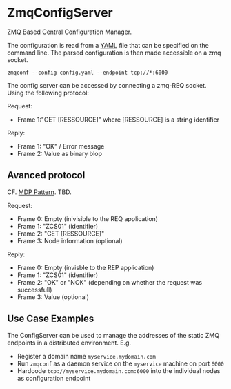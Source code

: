 ZmqConfigServer
===============

ZMQ Based Central Configuration Manager.

The configuration is read from a [YAML](http://www.yaml.org/) file that can be 
specified on the command line. The parsed configuration is then made accessible 
on a zmq socket.

    zmqconf --config config.yaml --endpoint tcp://*:6000

The config server can be accessed by connecting a zmq-REQ socket.
Using the following protocol:

Request:
* Frame 1:"GET [RESSOURCE]" where [RESSOURCE] is a string identifier

Reply:
* Frame 1: "OK" / Error message
* Frame 2: Value as binary blop

## Avanced protocol
CF. [MDP Pattern](http://rfc.zeromq.org/spec:7). TBD.

Request:
* Frame 0: Empty (inivisible to the REQ application)
* Frame 1: "ZCS01" (identifier)
* Frame 2: "GET [RESSOURCE]"
* Frame 3: Node information (optional)

Reply:
* Frame 0: Empty (invisble to the REP application)
* Frame 1: "ZCS01" (identifier)
* Frame 2: "OK" or "NOK" (depending on whether the request was successfull)
* Frame 3: Value (optional)


## Use Case Examples

The ConfigServer can be used to manage the addresses of the static ZMQ endpoints in a distributed environment.
E.g.

* Register a domain name `myservice.mydomain.com`
* Run `zmqconf` as a daemon service on the `myservice` machine on port `6000`
* Hardcode `tcp://myservice.mydomain.com:6000` into the individual nodes as configuration endpoint

